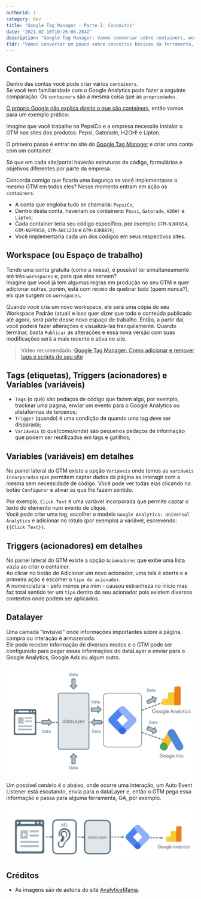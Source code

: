 ```yaml
---
authorid: 1
category: Dev
title: "Google Tag Manager - Parte 2: Conceitos"
date: "2021-02-10T10:26:00.284Z"
description: "Google Tag Manager: Vamos conversar sobre containers, workspaces, tags, variables, triggers e datalayer."
tldr: "Vamos conversar um pouco sobre conceitos básicos da ferramenta, tais como: containers, workspaces, tags, variables, triggers e datalayer."
---
```


## Containers

Dentro das contas você pode criar vários `containers`.  
Se você tem familiaridade com o Google Analytics pode fazer a seguinte comparação: Os `containers` são a mesma coisa que as `propriedades`.

[O próprio Google não explica direito o que são containers](https://developers.google.com/tag-manager/api/v1/reference/accounts/containers?hl=pt), então vamos para um exemplo prático:

Imagine que você trabalhe na PepsiCo e a empresa necessite instalar o GTM nos sites dos produtos: Pepsi, Gatorade, H2OH! e Lipton.

O primeiro passo é entrar no site do [Google Tag Manager](https://tagmanager.google.com/) e criar uma conta com um container.

Só que em cada site/portal haverão estruturas de código, formulários e objetivos diferentes por parte da empresa.

Concorda comigo que ficaria uma bagunça se você implementasse o mesmo GTM em todos eles? Nesse momento entram em ação os `containers`.

- A conta que engloba tudo se chamaria: `PepsiCo`;
- Dentro desta conta, haveriam os containers: `Pepsi`, `Gatorade`, `H2OH!` e `Lipton`;
- Cada container teria seu código específico, por exemplo: `GTM-NJHF654`, `GTM-N2PFK50`, `GTM-ABC1234` e `GTM-0JKB87F`;
- Você implementaria cada um dos códigos em seus respectivos sites.

## Workspace (ou Espaço de trabalho)

Tendo uma conta gratuita (como a nossa), é possível ter simultaneamente até três `workspaces` e, para que eles servem?  
Imagine que você já tem algumas regras em produção no seu GTM e quer adicionar outras, porém, está com receio de quebrar tudo (quem nunca?), eis que surgem os `workspaces`.

Quando você cria um novo workspace, ele será uma cópia do seu Workspace Padrão (atual) e isso quer dizer que todo o conteúdo publicado até agora, será parte desse novo espaço de trabalho. Então, a partir daí, você poderá fazer alterações e visualizá-las tranquilamente. Quando terminar, basta `Publicar` as alterações e essa nova versão com suas modificações será a mais recente e ativa no site.

> Vídeo recomendado: [Google Tag Manager: Como adicionar e remover tags e scripts do seu site](https://www.youtube.com/watch?v=FECpDfHd_wU&list=PLjm8rxH__HzIFyEFDukCqTdWA3-oiSqRW&index=2)

## Tags (etiquetas), Triggers (acionadores) e Variables (variáveis)

- `Tags` (o quê) são pedaços de código que fazem algo, por exemplo, trackear uma página, enviar um evento para o Google Analytics ou plataformas de terceiros;
- `Trigger` (quando) é uma condição de quando uma tag deve ser disparada;
- `Variáveis` (o que/como/onde) são pequenos pedaços de informação que podem ser reutilizados em tags e gatilhos;

## Variables (variáveis) em detalhes

No painel lateral do GTM existe a opção `Variáveis` onde temos as `variáveis incorporadas` que permitem captar dados da página ao interagir com a mesma sem necessidade de código. Você pode ver todas elas clicando no botão `Configurar` e ativar as que lhe fazem sentido.

Por exemplo, `Click Text` é uma variável incorporada que permite captar o texto do elemento num evento de clique.  
Você pode criar uma tag, escolher o modelo `Google Analytics: Universal Analytics` e adicionar no rótulo (por exemplo) a variável, escrevendo: `{{Click Text}}`.

## Triggers (acionadores) em detalhes

No painel lateral do GTM existe a opção `Acionadores` que exibe uma lista vazia ao criar o container.  
Ao clicar no botão de Adicionar um novo acionador, uma tela é aberta e a primeira ação é escolher o `tipo de acionador`.  
A nomenclatura - pelo menos pra mim - causou estranheza no início mas faz total sentido ter um `tipo` dentro do seu acionador pois existem diversos contextos onde podem ser aplicados.

## Datalayer

Uma camada "invisível" onde informações importantes sobre a página, compra ou interação é armazenada.  
Ele pode receber informação de diversos modos e o GTM pode ser configurado para pegar essas informações do dataLayer e enviar para o Google Analytics, Google Ads ou algum outro.

![Fluxo de informações para o dataLayer](./01-fluxo.png)

Um possível cenário é o abaixo, onde ocorre uma interação, um Auto Event Listener está escutando, envia para o dataLayer e, então o GTM pega essa informação e passa para alguma ferramenta, GA, por exemplo.

![Fluxo de evento](./02-fluxo.png)

## Créditos

- As imagens são de autoria do site [AnalyticsMania](https://www.analyticsmania.com/).
